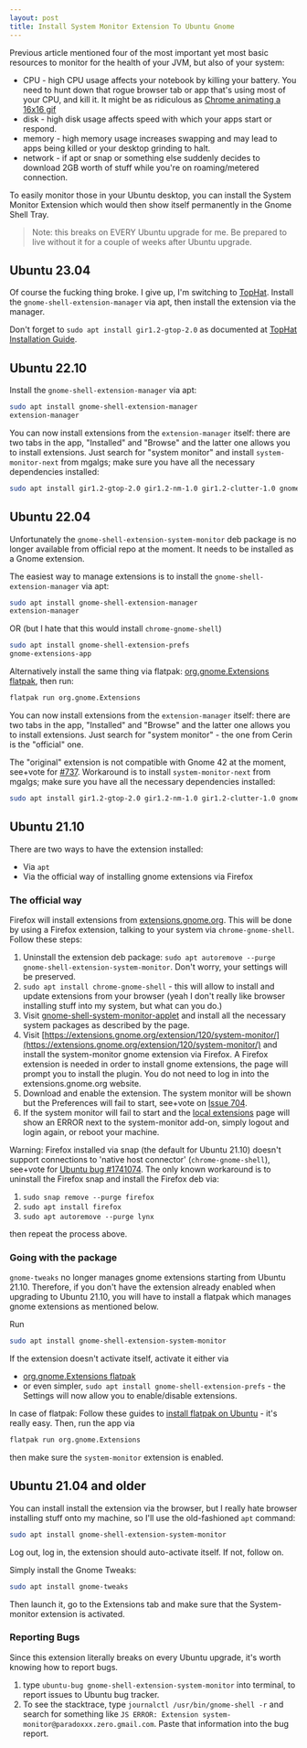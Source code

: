 ```yaml
---
layout: post
title: Install System Monitor Extension To Ubuntu Gnome
---
```


Previous article mentioned four of the most important yet most basic resources to monitor for the health of your JVM, but also
of your system:

* CPU - high CPU usage affects your notebook by killing your battery. You need to hunt down that rogue browser tab or app that's using most of your CPU, and kill it.
  It might be as ridiculous as [Chrome animating a 16x16 gif](https://bugs.chromium.org/p/chromium/issues/detail?id=165750)
* disk - high disk usage affects speed with which your apps start or respond.
* memory - high memory usage increases swapping and may lead to apps being killed or your desktop grinding to halt.
* network - if apt or snap or something else suddenly decides to download 2GB worth of stuff while you're on roaming/metered connection.

To easily monitor those in your Ubuntu desktop, you can install the System Monitor Extension which would then show itself permanently in the Gnome Shell Tray.

> Note: this breaks on EVERY Ubuntu upgrade for me. Be prepared to live without it
> for a couple of weeks after Ubuntu upgrade.

## Ubuntu 23.04

Of course the fucking thing broke. I give up, I'm switching to [TopHat](https://extensions.gnome.org/extension/5219/tophat/).
Install the `gnome-shell-extension-manager` via apt, then install the extension via the manager.

Don't forget to `sudo apt install gir1.2-gtop-2.0` as documented at [TopHat Installation Guide](https://github.com/fflewddur/tophat#installation).

## Ubuntu 22.10

Install the `gnome-shell-extension-manager` via apt:

```bash
sudo apt install gnome-shell-extension-manager
extension-manager
```

You can now install extensions from the `extension-manager` itself: there are two tabs in the app,
"Installed" and "Browse" and the latter one allows you to install extensions.
Just search for "system monitor" and install `system-monitor-next` from mgalgs; make sure you have
all the necessary dependencies installed:

```bash
sudo apt install gir1.2-gtop-2.0 gir1.2-nm-1.0 gir1.2-clutter-1.0 gnome-system-monitor
```

## Ubuntu 22.04

Unfortunately the `gnome-shell-extension-system-monitor` deb package is no longer available from
official repo at the moment. It needs to be installed as a Gnome extension.

The easiest way to manage extensions is to install the `gnome-shell-extension-manager` via apt:

```bash
sudo apt install gnome-shell-extension-manager
extension-manager
```

OR (but I hate that this would install `chrome-gnome-shell`)

```bash
sudo apt install gnome-shell-extension-prefs
gnome-extensions-app
```

Alternatively install the same thing via flatpak: [org.gnome.Extensions flatpak](https://flathub.org/apps/details/org.gnome.Extensions),
then run:

```bash
flatpak run org.gnome.Extensions
```

You can now install extensions from the `extension-manager` itself: there are two tabs in the app,
"Installed" and "Browse" and the latter one allows you to install extensions.
Just search for "system monitor" - the one from Cerin is the "official" one.

The "original" extension is not compatible with Gnome 42 at the moment, see+vote
for [#737](https://github.com/paradoxxxzero/gnome-shell-system-monitor-applet/issues/737).
Workaround is to install `system-monitor-next` from mgalgs; make sure you have
all the necessary dependencies installed:

```bash
sudo apt install gir1.2-gtop-2.0 gir1.2-nm-1.0 gir1.2-clutter-1.0 gnome-system-monitor
```

## Ubuntu 21.10

There are two ways to have the extension installed:

* Via `apt`
* Via the official way of installing gnome extensions via Firefox

### The official way

Firefox will install extensions from [extensions.gnome.org](https://extensions.gnome.org).
This will be done by using a Firefox extension, talking to your system via `chrome-gnome-shell`.
Follow these steps:

1. Uninstall the extension deb package: `sudo apt autoremove --purge gnome-shell-extension-system-monitor`.
   Don't worry, your settings will be preserved.
2. `sudo apt install chrome-gnome-shell` - this will allow to install and update extensions
   from your browser (yeah I don't really like browser installing stuff into my system, but what can you do.)
3. Visit [gnome-shell-system-monitor-applet](https://github.com/paradoxxxzero/gnome-shell-system-monitor-applet) and install
   all the necessary system packages as described by the page.
4. Visit [https://extensions.gnome.org/extension/120/system-monitor/](https://extensions.gnome.org/extension/120/system-monitor/)
   and install the system-monitor gnome extension via Firefox.
   A Firefox extension is needed in order to install gnome extensions, the page will prompt you to install the plugin. You do
   not need to log in into the extensions.gnome.org website.
5. Download and enable the extension. The system monitor will be shown but the Preferences
   will fail to start, see+vote on [Issue 704](https://github.com/paradoxxxzero/gnome-shell-system-monitor-applet/issues/704).
6. If the system monitor will fail to start and the [local extensions](https://extensions.gnome.org/local) page
   will show an ERROR next to the system-monitor add-on, simply logout and login again,
   or reboot your machine.

Warning: Firefox installed via snap (the default for Ubuntu 21.10) doesn't support
connections to 'native host connector' (`chrome-gnome-shell`), see+vote for
[Ubuntu bug #1741074](https://bugs.launchpad.net/ubuntu/+source/chromium-browser/+bug/1741074).
The only known workaround is to uninstall the
Firefox snap and install the Firefox deb via:

1. `sudo snap remove --purge firefox`
2. `sudo apt install firefox`
3. `sudo apt autoremove --purge lynx`

then repeat the process above.

### Going with the package

`gnome-tweaks` no longer manages gnome extensions starting from Ubuntu 21.10. Therefore,
if you don't have the extension already enabled when upgrading to Ubuntu 21.10,
you will have to install a flatpak which manages gnome extensions as mentioned below.

Run

```bash
sudo apt install gnome-shell-extension-system-monitor
```

If the extension doesn't activate itself, activate it either via

* [org.gnome.Extensions flatpak](https://flathub.org/apps/details/org.gnome.Extensions)
* or even simpler, `sudo apt install gnome-shell-extension-prefs` - the Settings will now allow you to enable/disable extensions.

In case of flatpak: Follow these guides to [install flatpak on Ubuntu](https://flatpak.org/setup/Ubuntu/) - it's really easy. Then, run the app via

```bash
flatpak run org.gnome.Extensions
```
then make sure the `system-monitor` extension is enabled.

## Ubuntu 21.04 and older

You can install install the extension via the browser, but I really hate browser installing stuff onto my machine,
so I'll use the old-fashioned `apt` command:

```bash
sudo apt install gnome-shell-extension-system-monitor
```

Log out, log in, the extension should auto-activate itself. If not, follow on.

Simply install the Gnome Tweaks:

```bash
sudo apt install gnome-tweaks
```

Then launch it, go to the Extensions tab and make sure that the System-monitor extension is activated.

### Reporting Bugs

Since this extension literally breaks on every Ubuntu upgrade, it's worth knowing how to report bugs.

1. type `ubuntu-bug gnome-shell-extension-system-monitor` into terminal, to report issues to Ubuntu bug tracker.
2. To see the stacktrace, type `journalctl /usr/bin/gnome-shell -r` and search for something like `JS ERROR: Extension system-monitor@paradoxxx.zero.gmail.com`.
  Paste that information into the bug report.

